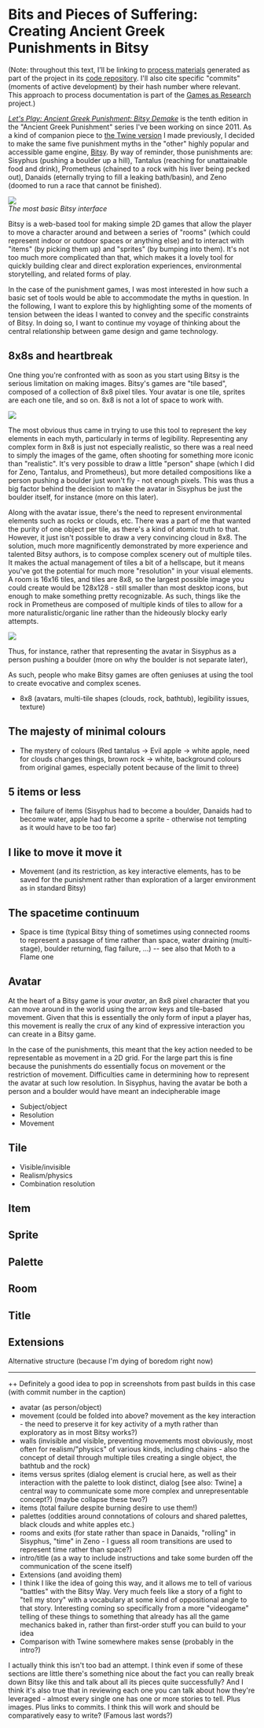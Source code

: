 # Bits and Pieces of Suffering: Creating Ancient Greek Punishments in Bitsy

(Note: throughout this text, I’ll be linking to [process materials](https://github.com/pippinbarr/lets-play-ancient-greek-punishment-bitsy-demake/blob/master/process/README.md) generated as part of the project in its [code repository](https://github.com/pippinbarr/lets-play-ancient-greek-punishment-bitsy-demake). I'll also cite specific "commits" (moments of active development) by their hash number where relevant. This approach to process documentation is part of the [Games as Research](https://www.gamesasresearch.com/) project.)

[_Let's Play: Ancient Greek Punishment: Bitsy Demake_](https://pippinbarr.github.io/lets-play-ancient-greek-punishment-bitsy-demake) is the tenth edition in the "Ancient Greek Punishment" series I've been working on since 2011. As a kind of companion piece to [the Twine version](https://pippinbarr.github.io/lets-play-ancient-greek-punishment-the-twine/) I made previously, I decided to make the same five punishment myths in the "other" highly popular and accessible game engine, [Bitsy](https://ledoux.itch.io/bitsy). By way of reminder, those punishments are: Sisyphus (pushing a boulder up a hill), Tantalus (reaching for unattainable food and drink), Prometheus (chained to a rock with his liver being pecked out), Danaids (eternally trying to fill a leaking bath/basin), and Zeno (doomed to run a race that cannot be finished).

![](images/bitsy-interface.png)  
_The most basic Bitsy interface_

Bitsy is a web-based tool for making simple 2D games that allow the player to move a character around and between a series of "rooms" (which could represent indoor or outdoor spaces or anything else) and to interact with "items" (by picking them up) and "sprites" (by bumping into them). It's not too much more complicated than that, which makes it a lovely tool for quickly building clear and direct exploration experiences, environmental storytelling, and related forms of play.

In the case of the punishment games, I was most interested in how such a basic set of tools would be able to accommodate the myths in question. In the following, I want to explore this by highlighting some of the moments of tension between the ideas I wanted to convey and the specific constraints of Bitsy. In doing so, I want to continue my voyage of thinking about the central relationship between game design and game technology.

## 8x8s and heartbreak

One thing you're confronted with as soon as you start using Bitsy is the serious limitation on making images. Bitsy's games are "tile based", composed of a collection of 8x8 pixel tiles. Your avatar is one tile, sprites are each one tile, and so on. 8x8 is not a lot of space to work with.

![](images/bitsy-painting.png)

The most obvious thus came in trying to use this tool to represent the key elements in each myth, particularly in terms of legibility. Representing any complex form in 8x8 is just not especially realistic, so there was a real need to simply the images of the game, often shooting for something more iconic than "realistic". It's very possible to draw a little "person" shape (which I did for Zeno, Tantalus, and Prometheus), but more detailed compositions like a person pushing a boulder just won't fly - not enough pixels. This was thus a big factor behind the decision to make the avatar in Sisyphus be just the boulder itself, for instance (more on this later).

Along with the avatar issue, there's the need to represent environmental elements such as rocks or clouds, etc. There was a part of me that wanted the purity of one object per tile, as there's a kind of atomic truth to that. However, it just isn't possible to draw a very convincing cloud in 8x8. The solution, much more magnificently demonstrated by more experience and talented Bitsy authors, is to compose complex scenery out of multiple tiles. It makes the actual management of tiles a bit of a hellscape, but it means you've got the potential for much more "resolution" in your visual elements. A room is 16x16 tiles, and tiles are 8x8, so the largest possible image you could create would be 128x128 - still smaller than most desktop icons, but enough to make something pretty recognizable. As such, things like the rock in Prometheus are composed of multiple kinds of tiles to allow for a more naturalistic/organic line rather than the hideously blocky early attempts.

![](images/prometheus-rock-progress.png)

Thus, for instance, rather that representing the avatar in Sisyphus as a person pushing a boulder (more on why the boulder is not separate later),

As such, people who make Bitsy games are often geniuses at using the tool to create evocative and complex scenes.


- 8x8 (avatars, multi-tile shapes (clouds, rock, bathtub), legibility issues, texture)

## The majesty of minimal colours

- The mystery of colours (Red tantalus -> Evil apple -> white apple, need for clouds changes things, brown rock -> white, background colours from original games, especially potent because of the limit to three)

## 5 items or less

- The failure of items (Sisyphus had to become a boulder, Danaids had to become water, apple had to become a sprite - otherwise not tempting as it would have to be too far)

## I like to move it move it

- Movement (and its restriction, as key interactive elements, has to be saved for the punishment rather than exploration of a larger environment as in standard Bitsy)

## The spacetime continuum

- Space is time (typical Bitsy thing of sometimes using connected rooms to represent a passage of time rather than space, water draining (multi-stage), boulder returning, flag failure, ...) -- see also that Moth to a Flame one






## Avatar

At the heart of a Bitsy game is your _avatar_, an 8x8 pixel character that you can move around in the world using the arrow keys and tile-based movement. Given that this is essentially the only form of input a player has, this movement is really the crux of any kind of expressive interaction you can create in a Bitsy game.

In the case of the punishments, this meant that the key action needed to be representable as movement in a 2D grid. For the large part this is fine because the punishments do essentially focus on movement or the restriction of movement. Difficulties came in determining how to represent the avatar at such low resolution. In Sisyphus, having the avatar be both a person and a boulder would have meant an indecipherable image

- Subject/object
- Resolution
- Movement

## Tile

- Visible/invisible
- Realism/physics
- Combination resolution

## Item

## Sprite

## Palette

## Room

## Title

## Extensions


Alternative structure (because I'm dying of boredom right now)



---


++ Definitely a good idea to pop in screenshots from past builds in this case (with commit number in the caption)


  - avatar (as person/object)
  - movement (could be folded into above? movement as the key interaction - the need to preserve it for key activity of a myth rather than exploratory as in most Bitsy works?)
  - walls (invisible and visible, preventing movements most obviously, most often for realism/"physics" of various kinds, including chains - also the concept of detail through multiple tiles creating a single object, the bathtub and the rock)
  - items versus sprites (dialog element is crucial here, as well as their interaction with the palette to look distinct, dialog [see also: Twine] a central way to communicate some more complex and unrepresentable concept?) (maybe collapse these two?)
  - items (total failure despite burning desire to use them!)
  - palettes (oddities around connotations of colours and shared palettes, black clouds and white apples etc.)
  - rooms and exits (for state rather than space in Danaids, "rolling" in Sisyphus, "time" in Zeno - I guess all room transitions are used to represent time rather than space?)
  - intro/title (as a way to include instructions and take some burden off the communication of the scene itself)
  - Extensions (and avoiding them)
- I think I like the idea of going this way, and it allows me to tell of various "battles" with the Bitsy Way. Very much feels like a story of a fight to "tell my story" with a vocabulary at some kind of oppositional angle to that story. Interesting coming so specifically from a more "videogame" telling of these things to something that already has all the game mechanics baked in, rather than first-order stuff you can build to your idea
- Comparison with Twine somewhere makes sense (probably in the intro?)

I actually think this isn't too bad an attempt. I think even if some of these sections are little there's something nice about the fact you can really break down Bitsy like this and talk about all its pieces quite successfully? And I think it's also true that in reviewing each one you can talk about how they're leveraged - almost every single one has one or more stories to tell. Plus images. Plus links to commits. I think this will work and should be comparatively easy to write? (Famous last words?)
